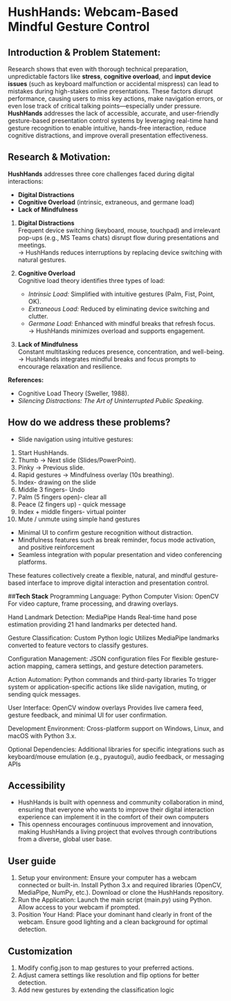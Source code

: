 # HushHands: Webcam-Based Mindful Gesture Control

## **Introduction & Problem Statement:**  
Research shows that even with thorough technical preparation, unpredictable factors like **stress**, **cognitive overload**, and **input device issues** (such as keyboard malfunction or accidental mispress) can lead to mistakes during high-stakes online presentations. These factors disrupt performance, causing users to miss key actions, make navigation errors, or even lose track of critical talking points—especially under pressure.  
**HushHands** addresses the lack of accessible, accurate, and user-friendly gesture-based presentation control systems by leveraging real-time hand gesture recognition to enable intuitive, hands-free interaction, reduce cognitive distractions, and improve overall presentation effectiveness.

## **Research & Motivation:**  
**HushHands** addresses three core challenges faced during digital interactions:  
- **Digital Distractions**  
- **Cognitive Overload** (intrinsic, extraneous, and germane load)  
- **Lack of Mindfulness**

1. **Digital Distractions**  
   Frequent device switching (keyboard, mouse, touchpad) and irrelevant pop-ups (e.g., MS Teams chats) disrupt flow during presentations and meetings.  
   → HushHands reduces interruptions by replacing device switching with natural gestures.

2. **Cognitive Overload**  
   Cognitive load theory identifies three types of load:  
   - *Intrinsic Load:* Simplified with intuitive gestures (Palm, Fist, Point, OK).  
   - *Extraneous Load:* Reduced by eliminating device switching and clutter.  
   - *Germane Load:* Enhanced with mindful breaks that refresh focus.  
   → HushHands minimizes overload and supports engagement.

3. **Lack of Mindfulness**  
   Constant multitasking reduces presence, concentration, and well-being.  
   → HushHands integrates mindful breaks and focus prompts to encourage relaxation and resilience.

**References:**  
- Cognitive Load Theory (Sweller, 1988).
- *Silencing Distractions: The Art of Uninterrupted Public Speaking*.

## **How do we address these problems?**
- Slide navigation using intuitive gestures:
1. Start HushHands.
2. Thumb → Next slide (Slides/PowerPoint).  
3. Pinky → Previous slide.
4. Rapid gestures → Mindfulness overlay (10s breathing).
5. Index- drawing on the slide
6. Middle 3 fingers- Undo
7. Palm (5 fingers open)- clear all
8. Peace (2 fingers up) - quick message
9. Index + middle fingers- virtual pointer
10. Mute / unmute using simple hand gestures

- Minimal UI to confirm gesture recognition without distraction.
- Mindfulness features such as break reminder, focus mode activation, and positive reinforcement
- Seamless integration with popular presentation and video conferencing platforms.

These features collectively create a flexible, natural, and mindful gesture-based interface to improve digital interaction and presentation control.

##**Tech Stack**
Programming Language: Python
Computer Vision: OpenCV
For video capture, frame processing, and drawing overlays.

Hand Landmark Detection: MediaPipe Hands
Real-time hand pose estimation providing 21 hand landmarks per detected hand.

Gesture Classification: Custom Python logic
Utilizes MediaPipe landmarks converted to feature vectors to classify gestures.

Configuration Management: JSON configuration files
For flexible gesture-action mapping, camera settings, and gesture detection parameters.

Action Automation: Python commands and third-party libraries
To trigger system or application-specific actions like slide navigation, muting, or sending quick messages.

User Interface: OpenCV window overlays
Provides live camera feed, gesture feedback, and minimal UI for user confirmation.

Development Environment:
Cross-platform support on Windows, Linux, and macOS with Python 3.x.

Optional Dependencies:
Additional libraries for specific integrations such as keyboard/mouse emulation (e.g., pyautogui), audio feedback, or messaging APIs

## **Accessibility**
- HushHands is built with openness and community collaboration in mind, ensuring that everyone who wants to improve their digital interaction experience can implement it in the comfort of their own computers
- This openness encourages continuous improvement and innovation, making HushHands a living project that evolves through contributions from a diverse, global user base.

## **User guide**
1. Setup your environment:
Ensure your computer has a webcam connected or built-in.
Install Python 3.x and required libraries (OpenCV, MediaPipe, NumPy, etc.).
Download or clone the HushHands repository.
2. Run the Application:
Launch the main script (main.py) using Python.
Allow access to your webcam if prompted.
3. Position Your Hand:
Place your dominant hand clearly in front of the webcam.
Ensure good lighting and a clean background for optimal detection.

## **Customization**
1. Modify config.json to map gestures to your preferred actions.
2. Adjust camera settings like resolution and flip options for better detection.
3. Add new gestures by extending the classification logic
